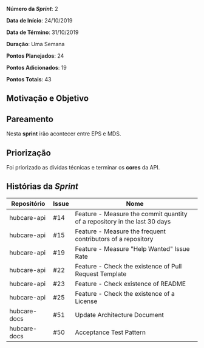 **Número da _Sprint_**: 2

**Data de Início**: 24/10/2019

**Data de Término**: 31/10/2019

**Duração**: Uma Semana

**Pontos Planejados**: 24

**Pontos Adicionados**: 19

**Pontos Totais**: 43

## Motivação e Objetivo

## Pareamento
Nesta __sprint__ irão acontecer entre EPS e MDS.

## Priorização
Foi priorizado as dividas técnicas e terminar os __cores__ da API.

## Histórias da _Sprint_

| Repositório|Issue|Nome|
| -----------|-----|----|
|hubcare-api|#14| Feature - Measure the commit quantity of a repository in the last 30 days | 
|hubcare-api|#15| Feature - Measure the frequent contributors of a repository | 
|hubcare-api|#19| Feature - Measure "Help Wanted" Issue Rate| 
|hubcare-api|#22| Feature - Check the existence of Pull Request Template| 
|hubcare-api|#23| Feature - Check existence of README | 
|hubcare-api|#25| Feature - Check the existence of a License| 
|hubcare-docs|#51| Update Architecture Document | 
|hubcare-docs|#50| Acceptance Test Pattern | 
